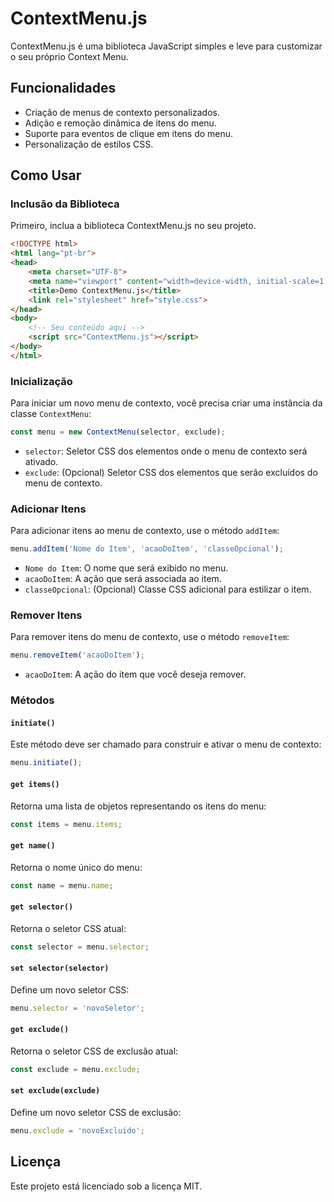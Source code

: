 # ContextMenu.js

ContextMenu.js é uma biblioteca JavaScript simples e leve para customizar o seu próprio Context Menu.

## Funcionalidades

- Criação de menus de contexto personalizados.
- Adição e remoção dinâmica de itens do menu.
- Suporte para eventos de clique em itens do menu.
- Personalização de estilos CSS.

## Como Usar

### Inclusão da Biblioteca

Primeiro, inclua a biblioteca ContextMenu.js no seu projeto.

```html
<!DOCTYPE html>
<html lang="pt-br">
<head>
    <meta charset="UTF-8">
    <meta name="viewport" content="width=device-width, initial-scale=1.0">
    <title>Demo ContextMenu.js</title>
    <link rel="stylesheet" href="style.css">
</head>
<body>
    <!-- Seu conteúdo aqui -->
    <script src="ContextMenu.js"></script>
</body>
</html>
```

### Inicialização

Para iniciar um novo menu de contexto, você precisa criar uma instância da classe `ContextMenu`:

```javascript
const menu = new ContextMenu(selector, exclude);
```

- `selector`: Seletor CSS dos elementos onde o menu de contexto será ativado.
- `exclude`: (Opcional) Seletor CSS dos elementos que serão excluídos do menu de contexto.

### Adicionar Itens

Para adicionar itens ao menu de contexto, use o método `addItem`:

```javascript
menu.addItem('Nome do Item', 'acaoDoItem', 'classeOpcional');
```

- `Nome do Item`: O nome que será exibido no menu.
- `acaoDoItem`: A ação que será associada ao item.
- `classeOpcional`: (Opcional) Classe CSS adicional para estilizar o item.

### Remover Itens

Para remover itens do menu de contexto, use o método `removeItem`:

```javascript
menu.removeItem('acaoDoItem');
```

- `acaoDoItem`: A ação do item que você deseja remover.

### Métodos

#### `initiate()`

Este método deve ser chamado para construir e ativar o menu de contexto:

```javascript
menu.initiate();
```

#### `get items()`

Retorna uma lista de objetos representando os itens do menu:

```javascript
const items = menu.items;
```

#### `get name()`

Retorna o nome único do menu:

```javascript
const name = menu.name;
```

#### `get selector()`

Retorna o seletor CSS atual:

```javascript
const selector = menu.selector;
```

#### `set selector(selector)`

Define um novo seletor CSS:

```javascript
menu.selector = 'novoSeletor';
```

#### `get exclude()`

Retorna o seletor CSS de exclusão atual:

```javascript
const exclude = menu.exclude;
```

#### `set exclude(exclude)`

Define um novo seletor CSS de exclusão:

```javascript
menu.exclude = 'novoExcluido';
```

## Licença

Este projeto está licenciado sob a licença MIT.
